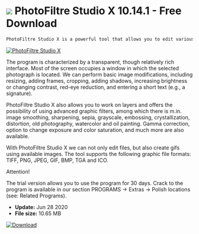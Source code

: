# ![](https://cdn.softexe.net/static/icon/a/photofiltre-studio-x-9554.png) PhotoFiltre Studio X 10.14.1 - Free Download

```sh
PhotoFiltre Studio X is a powerful tool that allows you to edit various graphic files. With its help, we will be able to primarily take care of photo retouching, but not only - the manufacturer took care of the availability of options for less and more demanding users.
```
[![PhotoFiltre Studio X](https://gallery.dpcdn.pl/imgc/Tools/63059/g_-_420x350_1.5_-_x20151028143024_0.png)](https://softexe.net/win/multimedia/graphics-design/photofiltre-studio-x:aeed.html)

The program is characterized by a transparent, though relatively rich interface. Most of the screen occupies a window in which the selected photograph is located. We can perform basic image modifications, including resizing, adding frames, cropping, adding shadows, increasing brightness or changing contrast, red-eye reduction, and entering a short text (e.g., a signature).
 
 PhotoFiltre Studio X also allows you to work on layers and offers the possibility of using advanced graphic filters, among which there is m.in. image smoothing, sharpening, sepia, grayscale, embossing, crystallization, distortion, old photography, watercolor and oil painting. Gamma correction, option to change exposure and color saturation, and much more are also available.
 
 With PhotoFiltre Studio X we can not only edit files, but also create gifs using available images. The tool supports the following graphic file formats: TIFF, PNG, JPEG, GIF, BMP, TGA and ICO.
 
 Attention!
 
 The trial version allows you to use the program for 30 days.
 Crack to the program is available in our section PROGRAMS -&gt; Extras -&gt; Polish locations (see: Related Programs).


- **Update:** Jun 28 2020
- **File size:** 10.65 MB

[![Download](https://cdn.softexe.net/static/img/download.png)](https://softexe.net/win/multimedia/graphics-design/photofiltre-studio-x:aeed.html)

